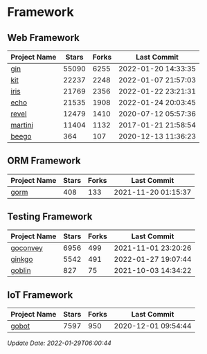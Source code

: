 # Framework

## Web Framework
| Project Name | Stars | Forks | Last Commit |
| ------------ | ----- | ----- | ----------- |
| [gin](https://github.com/gin-gonic/gin) | 55090 | 6255 | 2022-01-20 14:33:35 |
| [kit](https://github.com/go-kit/kit) | 22237 | 2248 | 2022-01-07 21:57:03 |
| [iris](https://github.com/kataras/iris) | 21769 | 2356 | 2022-01-22 23:21:31 |
| [echo](https://github.com/labstack/echo) | 21535 | 1908 | 2022-01-24 20:03:45 |
| [revel](https://github.com/revel/revel) | 12479 | 1410 | 2020-07-12 05:57:36 |
| [martini](https://github.com/go-martini/martini) | 11404 | 1132 | 2017-01-21 21:58:54 |
| [beego](https://github.com/astaxie/beego) | 364 | 107 | 2020-12-13 11:36:23 |

## ORM Framework
| Project Name | Stars | Forks | Last Commit |
| ------------ | ----- | ----- | ----------- |
| [gorm](https://github.com/jinzhu/gorm) | 408 | 133 | 2021-11-20 01:15:37 |

## Testing Framework
| Project Name | Stars | Forks | Last Commit |
| ------------ | ----- | ----- | ----------- |
| [goconvey](https://github.com/smartystreets/goconvey) | 6956 | 499 | 2021-11-01 23:20:26 |
| [ginkgo](https://github.com/onsi/ginkgo) | 5542 | 491 | 2022-01-27 19:07:44 |
| [goblin](https://github.com/franela/goblin) | 827 | 75 | 2021-10-03 14:34:22 |

## IoT Framework
| Project Name | Stars | Forks | Last Commit |
| ------------ | ----- | ----- | ----------- |
| [gobot](https://github.com/hybridgroup/gobot) | 7597 | 950 | 2020-12-01 09:54:44 |

*Update Date: 2022-01-29T06:00:44*